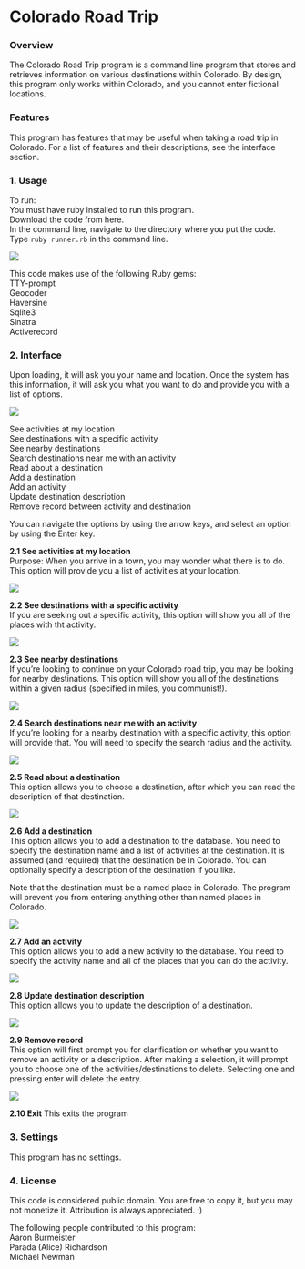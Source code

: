# Colorado Road Trip

### Overview  
The Colorado Road Trip program is a command line program that stores and retrieves information on various destinations within Colorado. By design, this program only works within Colorado, and you cannot enter fictional locations.

### Features  
This program has features that may be useful when taking a road trip in Colorado. For a list of features and their descriptions, see the interface section.

### 1. Usage  
To run:  
You must have ruby installed to run this program.  
Download the code from here.  
In the command line, navigate to the directory where you put the code.  
Type `ruby runner.rb` in the command line.  

![](gifs/Startup.gif)

This code makes use of the following Ruby gems:  
TTY-prompt  
Geocoder  
Haversine  
Sqlite3  
Sinatra  
Activerecord  


### 2. Interface
Upon loading, it will ask you your name and location. Once the system has this information, it will ask you what you want to do and provide you with a list of options. 

![](gifs/MainMenu.gif)  

See activities at my location  
See destinations with a specific activity  
See nearby destinations  
Search destinations near me with an activity  
Read about a destination  
Add a destination  
Add an activity  
Update destination description  
Remove record between activity and destination  

You can navigate the options by using the arrow keys, and select an option by using the Enter key.

**2.1 See activities at my location**  
Purpose: When you arrive in a town, you may wonder what there is to do. This option will provide you a list of activities at your location.

![](gifs/SeeActivitiesHere.gif)

**2.2 See destinations with a specific activity**  
If you are seeking out a specific activity, this option will show you all of the places with tht activity.

![](gifs/DestinationsWithActivity.gif)

**2.3 See nearby destinations**  
If you’re looking to continue on your Colorado road trip, you may be looking for nearby destinations. This option will show you all of the destinations within a given radius (specified in miles, you communist!).

![](gifs/SeeNearbyDestinations.gif)

**2.4 Search destinations near me with an activity**  
If you’re looking for a nearby destination with a specific activity, this option will provide that. You will need to specify the search radius and the activity.

![](gifs/DestinationsNearMeWithActivity.gif)

**2.5 Read about a destination**  
This option allows you to choose a destination, after which you can read the description of that destination.

![](gifs/ReadDescription.gif)

**2.6 Add a destination**  
This option allows you to add a destination to the database. You need to specify the destination name and a list of activities at the destination. It is assumed (and required) that the destination be in Colorado. You can optionally specify a description of the destination if you like.

Note that the destination must be a named place in Colorado. The program will prevent you from entering anything other than named places in Colorado.

![](gifs/AddDestination.gif)

**2.7 Add an activity**  
This option allows you to add a new activity to the database. You need to specify the activity name and all of the places that you can do the activity.

![](gifs/AddActivity.gif)

**2.8 Update destination description**  
This option allows you to update the description of a destination.

![](gifs/UpdateDescription.gif)

**2.9 Remove record**  
This option will first prompt you for clarification on whether you want to remove an activity or a description. After making a selection, it will prompt you to choose one of the activities/destinations to delete. Selecting one and pressing enter will delete the entry.

![](gifs/RemoveRecord.gif)

**2.10 Exit**
This exits the program

### 3. Settings
This program has no settings.

### 4. License
This code is considered public domain. You are free to copy it, but you may not monetize it. Attribution is always appreciated. :)

The following people contributed to this program:  
Aaron Burmeister  
Parada (Alice) Richardson  
Michael Newman  
